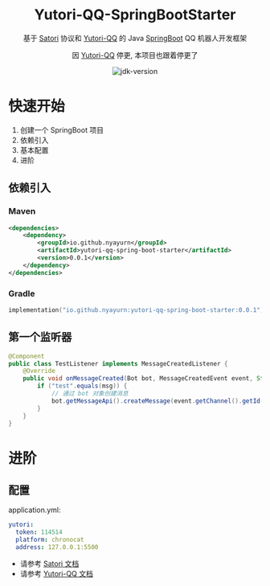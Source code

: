 <div align="center">

# Yutori-QQ-SpringBootStarter

基于 [Satori](https://satori.js.org/zh-CN/) 协议和 [Yutori-QQ](https://github.com/Nyayurn/Yutori-QQ) 的 Java
[SpringBoot](https://spring.io/projects/spring-boot) QQ 机器人开发框架

因 [Yutori-QQ](https://github.com/Nyayurn/Yutori-QQ) 停更, 本项目也跟着停更了

<img src="https://img.shields.io/badge/JDK-17+-brightgreen.svg?style=flat-square" alt="jdk-version">

</div>

# 快速开始

1. 创建一个 SpringBoot 项目
2. 依赖引入
3. 基本配置
4. 进阶

## 依赖引入

### Maven

```xml
<dependencies>
    <dependency>
        <groupId>io.github.nyayurn</groupId>
        <artifactId>yutori-qq-spring-boot-starter</artifactId>
        <version>0.0.1</version>
    </dependency>
</dependencies>
```

### Gradle

```kotlin
implementation("io.github.nyayurn:yutori-qq-spring-boot-starter:0.0.1")
```

## 第一个监听器

```java
@Component
public class TestListener implements MessageCreatedListener {
    @Override
    public void onMessageCreated(Bot bot, MessageCreatedEvent event, String msg) {
        if ("test".equals(msg)) {
            // 通过 bot 对象创建消息
            bot.getMessageApi().createMessage(event.getChannel().getId(), "test done!");
        }
    }
}
```

# 进阶

## 配置
application.yml:
```yaml
yutori:
  token: 114514
  platform: chronocat
  address: 127.0.0.1:5500
```

- 请参考 [Satori 文档](https://satori.js.org/zh-CN/protocol)
- 请参考 [Yutori-QQ 文档](https://github.com/Nyayurn/Yutori-QQ)

